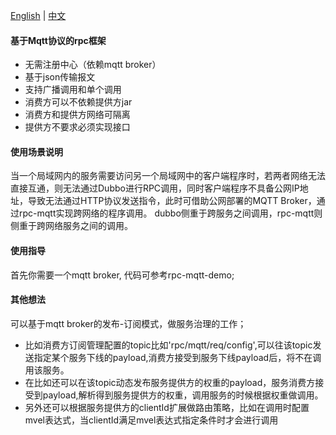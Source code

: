 [English](README.md) | [中文](README_zh.md)

#### 基于Mqtt协议的rpc框架

* 无需注册中心（依赖mqtt broker）
* 基于json传输报文
* 支持广播调用和单个调用
* 消费方可以不依赖提供方jar
* 消费方和提供方网络可隔离
* 提供方不要求必须实现接口

#### 使用场景说明

当一个局域网内的服务需要访问另一个局域网中的客户端程序时，若两者网络无法直接互通，则无法通过Dubbo进行RPC调用，同时客户端程序不具备公网IP地址，导致无法通过HTTP协议发送指令，此时可借助公网部署的MQTT Broker，通过rpc-mqtt实现跨网络的程序调用。
dubbo侧重于跨服务之间调用，rpc-mqtt则侧重于跨网络服务之间的调用。

#### 使用指导

首先你需要一个mqtt broker, 代码可参考rpc-mqtt-demo;

#### 其他想法

可以基于mqtt broker的发布-订阅模式，做服务治理的工作；

* 比如消费方订阅管理配置的topic比如'rpc/mqtt/req/config',可以往该topic发送指定某个服务下线的payload,消费方接受到服务下线payload后，将不在调用该服务。
* 在比如还可以在该topic动态发布服务提供方的权重的payload，服务消费方接受到payload,解析得到服务提供方的权重，调用服务的时候根据权重做调用。
* 另外还可以根据服务提供方的clientId扩展做路由策略，比如在调用时配置mvel表达式，当clientId满足mvel表达式指定条件时才会进行调用